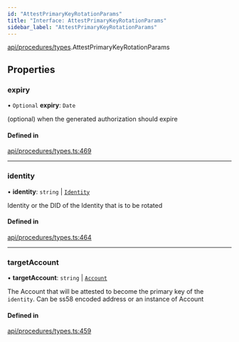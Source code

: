 ```yaml
---
id: "AttestPrimaryKeyRotationParams"
title: "Interface: AttestPrimaryKeyRotationParams"
sidebar_label: "AttestPrimaryKeyRotationParams"
---
```


[api/procedures/types](../../../../../modules/API/Procedures/Types/Types.md).AttestPrimaryKeyRotationParams

## Properties

### expiry

• `Optional` **expiry**: `Date`

(optional) when the generated authorization should expire

#### Defined in

[api/procedures/types.ts:469](https://github.com/PolymeshAssociation/polymesh-sdk/blob/adcc38781/src/api/procedures/types.ts#L469)

___

### identity

• **identity**: `string` \| [`Identity`](../../../../../classes/API/Entities/Identity/Identity.md)

Identity or the DID of the Identity that is to be rotated

#### Defined in

[api/procedures/types.ts:464](https://github.com/PolymeshAssociation/polymesh-sdk/blob/adcc38781/src/api/procedures/types.ts#L464)

___

### targetAccount

• **targetAccount**: `string` \| [`Account`](../../../../../classes/API/Entities/Account/Account.md)

The Account that will be attested to become the primary key of the `identity`. Can be ss58 encoded address or an instance of Account

#### Defined in

[api/procedures/types.ts:459](https://github.com/PolymeshAssociation/polymesh-sdk/blob/adcc38781/src/api/procedures/types.ts#L459)

